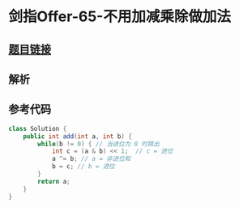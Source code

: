# 剑指Offer-65-不用加减乘除做加法

## [题目链接](https://leetcode-cn.com/problems/ba-shu-zu-pai-cheng-zui-xiao-de-shu-lcof/)

## 解析


## 参考代码
```Java
class Solution {
    public int add(int a, int b) {
        while(b != 0) { // 当进位为 0 时跳出
            int c = (a & b) << 1;  // c = 进位
            a ^= b; // a = 非进位和
            b = c; // b = 进位
        }
        return a;
    }
}

```
